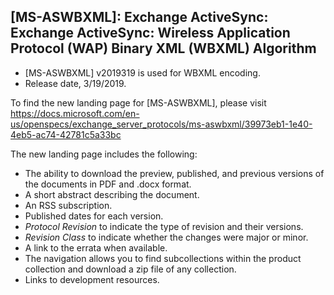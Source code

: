 ## [MS-ASWBXML]: Exchange ActiveSync: Exchange ActiveSync: Wireless Application Protocol (WAP) Binary XML (WBXML) Algorithm
- [MS-ASWBXML] v2019319 is used for WBXML encoding.
- Release date, 3/19/2019.

To find the new landing page for [MS-ASWBXML], please visit https://docs.microsoft.com/en-us/openspecs/exchange_server_protocols/ms-aswbxml/39973eb1-1e40-4eb5-ac74-42781c5a33bc

The new landing page includes the following:
- The ability to download the preview, published, and previous versions of the documents in PDF and .docx format.
- A short abstract describing the document.
- An RSS subscription.
- Published dates for each version.
- *Protocol Revision* to indicate the type of revision and their versions.
- *Revision Class* to indicate whether the changes were major or minor.
- A link to the errata when available.
- The navigation allows you to find subcollections within the product collection and download a zip file of any collection.
- Links to development resources.